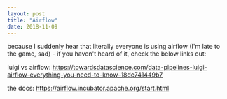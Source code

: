 ```yaml
---
layout: post
title: "Airflow"
date: 2018-11-09
---
```


because I suddenly hear that literally everyone is using airflow (I'm late to the game, sad) - if you haven't heard of it, check the below links out:

luigi vs airflow: https://towardsdatascience.com/data-pipelines-luigi-airflow-everything-you-need-to-know-18dc741449b7

the docs: https://airflow.incubator.apache.org/start.html